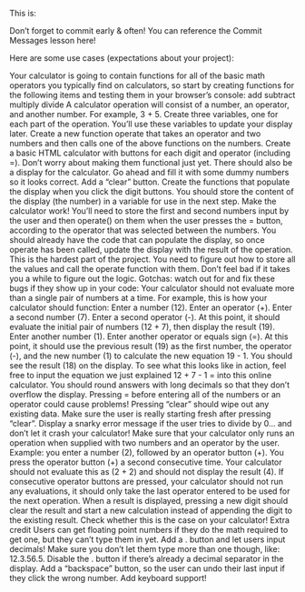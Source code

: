 This is:

Don’t forget to commit early & often! You can reference the Commit Messages lesson here!

Here are some use cases (expectations about your project):

Your calculator is going to contain functions for all of the basic math operators you typically find on calculators, so start by creating functions for the following items and testing them in your browser’s console:
add
subtract
multiply
divide
A calculator operation will consist of a number, an operator, and another number. For example, 3 + 5. Create three variables, one for each part of the operation. You’ll use these variables to update your display later.
Create a new function operate that takes an operator and two numbers and then calls one of the above functions on the numbers.
Create a basic HTML calculator with buttons for each digit and operator (including =).
Don’t worry about making them functional just yet.
There should also be a display for the calculator. Go ahead and fill it with some dummy numbers so it looks correct.
Add a “clear” button.
Create the functions that populate the display when you click the digit buttons. You should store the content of the display (the number) in a variable for use in the next step.
Make the calculator work! You’ll need to store the first and second numbers input by the user and then operate() on them when the user presses the = button, according to the operator that was selected between the numbers.
You should already have the code that can populate the display, so once operate has been called, update the display with the result of the operation.
This is the hardest part of the project. You need to figure out how to store all the values and call the operate function with them. Don’t feel bad if it takes you a while to figure out the logic.
Gotchas: watch out for and fix these bugs if they show up in your code:
Your calculator should not evaluate more than a single pair of numbers at a time. For example, this is how your calculator should function:
Enter a number (12).
Enter an operator (+).
Enter a second number (7).
Enter a second operator (-). At this point, it should evaluate the initial pair of numbers (12 + 7), then display the result (19).
Enter another number (1).
Enter another operator or equals sign (=). At this point, it should use the previous result (19) as the first number, the operator (-), and the new number (1) to calculate the new equation 19 - 1. You should see the result (18) on the display.
To see what this looks like in action, feel free to input the equation we just explained 12 + 7 - 1 = into this online calculator.
You should round answers with long decimals so that they don’t overflow the display.
Pressing = before entering all of the numbers or an operator could cause problems!
Pressing “clear” should wipe out any existing data. Make sure the user is really starting fresh after pressing “clear”.
Display a snarky error message if the user tries to divide by 0… and don’t let it crash your calculator!
Make sure that your calculator only runs an operation when supplied with two numbers and an operator by the user. Example: you enter a number (2), followed by an operator button (+). You press the operator button (+) a second consecutive time. Your calculator should not evaluate this as (2 + 2) and should not display the result (4). If consecutive operator buttons are pressed, your calculator should not run any evaluations, it should only take the last operator entered to be used for the next operation.
When a result is displayed, pressing a new digit should clear the result and start a new calculation instead of appending the digit to the existing result. Check whether this is the case on your calculator!
Extra credit
Users can get floating point numbers if they do the math required to get one, but they can’t type them in yet. Add a . button and let users input decimals! Make sure you don’t let them type more than one though, like: 12.3.56.5. Disable the . button if there’s already a decimal separator in the display.
Add a “backspace” button, so the user can undo their last input if they click the wrong number.
Add keyboard support!
